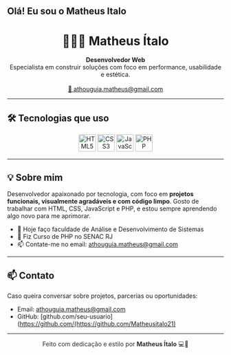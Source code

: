 ## Olá! Eu sou o Matheus Italo

<h1 align="center">👨🏽‍💻 Matheus Ítalo</h1>

<p align="center">
  <b>Desenvolvedor Web</b><br>
  Especialista em construir soluções com foco em performance, usabilidade e estética.<br>
  <br>
  <a href="mailto:athouguia.matheus@gmail.com">📩 athouguia.matheus@gmail.com</a>
</p>

---

## 🛠️ Tecnologias que uso

<div align="center" style="margin-top: 10px;">
  <img src="https://cdn.jsdelivr.net/gh/devicons/devicon/icons/html5/html5-original.svg" height="40" alt="HTML5" />
  <img src="https://cdn.jsdelivr.net/gh/devicons/devicon/icons/css3/css3-original.svg" height="40" alt="CSS3" />
  <img src="https://cdn.jsdelivr.net/gh/devicons/devicon/icons/javascript/javascript-original.svg" height="40" alt="JavaScript" />
  <img src="https://cdn.jsdelivr.net/gh/devicons/devicon/icons/php/php-original.svg" height="40" alt="PHP" />
</div>

---

## 💡 Sobre mim

Desenvolvedor apaixonado por tecnologia, com foco em **projetos funcionais, visualmente agradáveis e com código limpo**. 
Gosto de trabalhar com HTML, CSS, JavaScript e PHP, e estou sempre aprendendo algo novo para me aprimorar.

- 🔭 Hoje faço faculdade de Análise e Desenvolvimento de Sistemas
- 📘 Fiz Curso de PHP no SENAC RJ
- 📫 Contate-me no email: athouguia.matheus@gmail.com 

---

## 📫 Contato

Caso queira conversar sobre projetos, parcerias ou oportunidades:

- Email: [athouguia.matheus@gmail.com](mailto:athouguia.matheus@gmail.com)
- GitHub: [github.com/seu-usuario](https://github.com/(https://github.com/Matheusitalo21)

---

<p align="center" style="color: #2e2e2e;">
  Feito com dedicação e estilo por <strong>Matheus Ítalo</strong> 💻🖤
</p>
